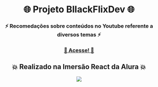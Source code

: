  <h1 align="center"> 🌐 Projeto BllackFlixDev 🌐 </h1>
 <h3 align="center">⚡ Recomedações sobre conteúdos no Youtube referente a diversos temas ⚡  </h3>
 <h3 align="center">
  <a href="https://bllackflixdev.vercel.app/" target="_blank">🚨 Acesse! 🚨</a>
 </h3>


 <h2 align=center > 
  💥 Realizado na Imersão React da Alura 💥
 </h2>

 <p align="center">
     <a href="https://bllackflixdev.vercel.app/" target="_blank">
       <img src="https://github.com/bllackdev/bllackflixdev/blob/master/src/assets/img/bllackflixdev-gif.gif">
     </a>
 </p>
